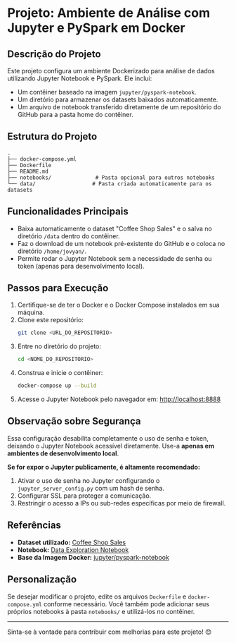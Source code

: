 # Projeto: Ambiente de Análise com Jupyter e PySpark em Docker

## Descrição do Projeto
Este projeto configura um ambiente Dockerizado para análise de dados utilizando Jupyter Notebook e PySpark. Ele inclui:

- Um contêiner baseado na imagem `jupyter/pyspark-notebook`.
- Um diretório para armazenar os datasets baixados automaticamente.
- Um arquivo de notebook transferido diretamente de um repositório do GitHub para a pasta home do contêiner.

## Estrutura do Projeto
```
.
├── docker-compose.yml
├── Dockerfile
├── README.md
├── notebooks/              # Pasta opcional para outros notebooks
└── data/                  # Pasta criada automaticamente para os datasets
```

## Funcionalidades Principais
- Baixa automaticamente o dataset "Coffee Shop Sales" e o salva no diretório `/data` dentro do contêiner.
- Faz o download de um notebook pré-existente do GitHub e o coloca no diretório `/home/jovyan/`.
- Permite rodar o Jupyter Notebook sem a necessidade de senha ou token (apenas para desenvolvimento local).

## Passos para Execução
1. Certifique-se de ter o Docker e o Docker Compose instalados em sua máquina.
2. Clone este repositório:
   ```bash
   git clone <URL_DO_REPOSITORIO>
   ```
3. Entre no diretório do projeto:
   ```bash
   cd <NOME_DO_REPOSITORIO>
   ```
4. Construa e inicie o contêiner:
   ```bash
   docker-compose up --build
   ```
5. Acesse o Jupyter Notebook pelo navegador em: [http://localhost:8888](http://localhost:8888)

## Observação sobre Segurança
Essa configuração desabilita completamente o uso de senha e token, deixando o Jupyter Notebook acessível diretamente. Use-a **apenas em ambientes de desenvolvimento local**.

**Se for expor o Jupyter publicamente, é altamente recomendado:**

1. Ativar o uso de senha no Jupyter configurando o `jupyter_server_config.py` com um hash de senha.
2. Configurar SSL para proteger a comunicação.
3. Restringir o acesso a IPs ou sub-redes específicas por meio de firewall.

## Referências
- **Dataset utilizado:** [Coffee Shop Sales](https://maven-datasets.s3.amazonaws.com/Coffee+Shop+Sales/Coffee+Shop+Sales.zip)
- **Notebook:** [Data Exploration Notebook](https://github.com/FabioAguiar/pyspark-virus-mosquito-analysis/blob/main/notebooks/data_exploration.ipynb)
- **Base da Imagem Docker:** [jupyter/pyspark-notebook](https://hub.docker.com/r/jupyter/pyspark-notebook)

## Personalização
Se desejar modificar o projeto, edite os arquivos `Dockerfile` e `docker-compose.yml` conforme necessário. Você também pode adicionar seus próprios notebooks à pasta `notebooks/` e utilizá-los no contêiner.

---

Sinta-se à vontade para contribuir com melhorias para este projeto! 😊

